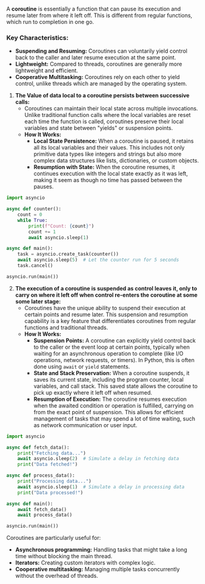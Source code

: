 A **coroutine** is essentially a function that can pause its execution and resume later from where it left off. This is different from regular functions, which run to completion in one go.

### Key Characteristics:
- **Suspending and Resuming:** Coroutines can voluntarily yield control back to the caller and later resume execution at the same point.
- **Lightweight:** Compared to threads, coroutines are generally more lightweight and efficient.
- **Cooperative Multitasking:** Coroutines rely on each other to yield control, unlike threads which are managed by the operating system.

1. **The Value of data local to a coroutine persists between successive calls:**
	- Coroutines can maintain their local state across multiple invocations. Unlike traditional function calls where the local variables are reset each time the function is called, coroutines preserve their local variables and state between "yields" or suspension points.
	- **How It Works:**
		- **Local State Persistence:** When a coroutine is paused, it retains all its local variables and their values. This includes not only primitive data types like integers and strings but also more complex data structures like lists, dictionaries, or custom objects.
		- **Resumption with State:** When the coroutine resumes, it continues execution with the local state exactly as it was left, making it seem as though no time has passed between the pauses.
```python
import asyncio

async def counter():
	count = 0
	while True:
		print(f"Count: {count}")
		count += 1
		await asyncio.sleep(1)

async def main():
	task = asyncio.create_task(counter())
	await asyncio.sleep(5)  # Let the counter run for 5 seconds
	task.cancel()

asyncio.run(main())
```
2. **The execution of a coroutine is suspended as control leaves it, only to carry on where it left off when control re-enters the coroutine at some some later stage:**
	- Coroutines have the unique ability to suspend their execution at certain points and resume later. This suspension and resumption capability is a key feature that differentiates coroutines from regular functions and traditional threads.
	- **How It Works:**
		- **Suspension Points:** A coroutine can explicitly yield control back to the caller or the event loop at certain points, typically when waiting for an asynchronous operation to complete (like I/O operations, network requests, or timers). In Python, this is often done using `await` or `yield` statements.
		- **State and Stack Preservation:** When a coroutine suspends, it saves its current state, including the program counter, local variables, and call stack. This saved state allows the coroutine to pick up exactly where it left off when resumed.
		- **Resumption of Execution:** The coroutine resumes execution when the awaited condition or operation is fulfilled, carrying on from the exact point of suspension. This allows for efficient management of tasks that may spend a lot of time waiting, such as network communication or user input.
```python
import asyncio

async def fetch_data():
    print("Fetching data...")
    await asyncio.sleep(2)  # Simulate a delay in fetching data
    print("Data fetched!")

async def process_data():
    print("Processing data...")
    await asyncio.sleep(1)  # Simulate a delay in processing data
    print("Data processed!")

async def main():
    await fetch_data()
    await process_data()

asyncio.run(main())
```

Coroutines are particularly useful for:
- **Asynchronous programming:** Handling tasks that might take a long time without blocking the main thread.
- **Iterators:** Creating custom iterators with complex logic.
- **Cooperative multitasking:** Managing multiple tasks concurrently without the overhead of threads.